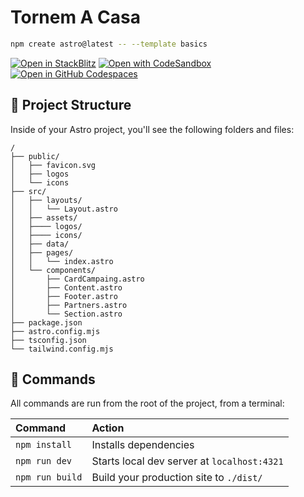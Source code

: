 # Tornem A Casa

```sh
npm create astro@latest -- --template basics
```

[![Open in StackBlitz](https://developer.stackblitz.com/img/open_in_stackblitz.svg)](https://stackblitz.com/github/withastro/astro/tree/latest/examples/basics)
[![Open with CodeSandbox](https://assets.codesandbox.io/github/button-edit-lime.svg)](https://codesandbox.io/p/sandbox/github/withastro/astro/tree/latest/examples/basics)
[![Open in GitHub Codespaces](https://github.com/codespaces/badge.svg)](https://codespaces.new/withastro/astro?devcontainer_path=.devcontainer/basics/devcontainer.json)

## 🚀 Project Structure

Inside of your Astro project, you'll see the following folders and files:

```text
/
├── public/
│   ├── favicon.svg
│   ├── logos
│   └── icons
├── src/
│   ├── layouts/
│   │   └── Layout.astro
│   ├── assets/
│   ├──── logos/
│   ├──── icons/
│   ├── data/
│   ├── pages/
│   │   └── index.astro
│   └── components/
│       ├── CardCampaing.astro
│       ├── Content.astro
│       ├── Footer.astro
│       ├── Partners.astro
│       └── Section.astro
├── package.json
├── astro.config.mjs
├── tsconfig.json
└── tailwind.config.mjs
```



## 🧞 Commands

All commands are run from the root of the project, from a terminal:

| Command                   | Action                                           |
| :------------------------ | :----------------------------------------------- |
| `npm install`             | Installs dependencies                            |
| `npm run dev`             | Starts local dev server at `localhost:4321`      |
| `npm run build`           | Build your production site to `./dist/`          |
